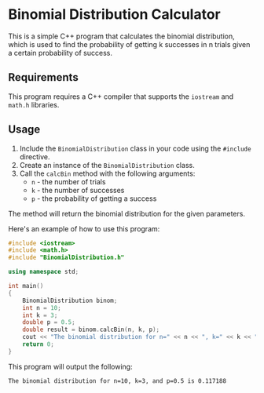# Binomial Distribution Calculator

This is a simple C++ program that calculates the binomial distribution, which is used to find the probability of getting k successes in n trials given a certain probability of success. 

## Requirements

This program requires a C++ compiler that supports the `iostream` and `math.h` libraries.

## Usage

1. Include the `BinomialDistribution` class in your code using the `#include` directive.
2. Create an instance of the `BinomialDistribution` class.
3. Call the `calcBin` method with the following arguments:
   * `n` - the number of trials
   * `k` - the number of successes
   * `p` - the probability of getting a success

The method will return the binomial distribution for the given parameters.

Here's an example of how to use this program:

```c++
#include <iostream>
#include <math.h>
#include "BinomialDistribution.h"

using namespace std;

int main()
{
    BinomialDistribution binom;
    int n = 10;
    int k = 3;
    double p = 0.5;
    double result = binom.calcBin(n, k, p);
    cout << "The binomial distribution for n=" << n << ", k=" << k << ", and p=" << p << " is " << result << endl;
    return 0;
}
```

This program will output the following:

```
The binomial distribution for n=10, k=3, and p=0.5 is 0.117188
```
